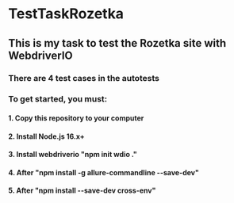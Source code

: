 # TestTaskRozetka

## This is my task to test the Rozetka site with WebdriverIO

### There are 4 test cases in the autotests

### To get started, you must:
####  1. Copy this repository to your computer
####  2. Install Node.js 16.x+  
####  3. Install webdriverio "npm init wdio ." 
####  4. After "npm install -g allure-commandline --save-dev"
####  5. After "npm install --save-dev cross-env" 
